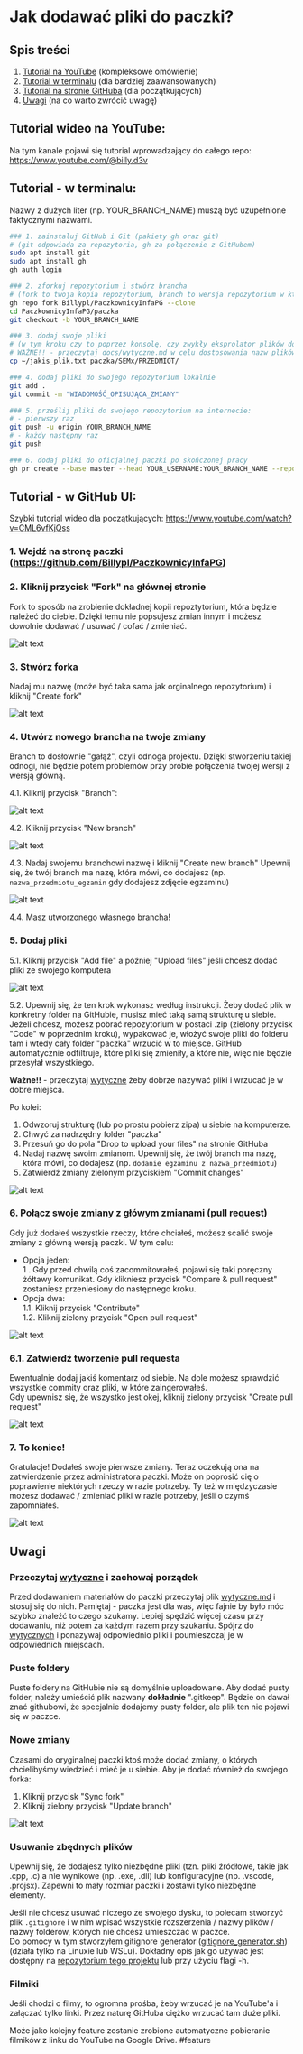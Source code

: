 # Jak dodawać pliki do paczki?

## Spis treści
1. [Tutorial na YouTube](#tutorial-wideo-na-youtube) (kompleksowe omówienie)
2. [Tutorial w terminalu](#tutorial---w-terminalu) (dla bardziej zaawansowanych)
3. [Tutorial na stronie GitHuba](#tutorial---w-github-ui) (dla początkujących)
4. [Uwagi](#uwagi) (na co warto zwrócić uwagę)

## Tutorial wideo na YouTube:
Na tym kanale pojawi się tutorial wprowadzający do całego repo: https://www.youtube.com/@billy.d3v

## Tutorial - w terminalu:
Nazwy z dużych liter (np. YOUR_BRANCH_NAME) muszą być uzupełnione faktycznymi nazwami.
```bash
### 1. zainstaluj GitHub i Git (pakiety gh oraz git) 
# (git odpowiada za repozytoria, gh za połączenie z GitHubem)
sudo apt install git
sudo apt install gh
gh auth login

### 2. zforkuj repozytorium i stwórz brancha
# (fork to twoja kopia repozytorium, branch to wersja repozytorium w której będziesz pracował)
gh repo fork Billypl/PaczkownicyInfaPG --clone
cd PaczkownicyInfaPG/paczka
git checkout -b YOUR_BRANCH_NAME

### 3. dodaj swoje pliki
# (w tym kroku czy to poprzez konsolę, czy zwykły eksprolator plików dodaj do repozytorium pliki które chcesz dodać do paczki)
# WAŻNE!! - przeczytaj docs/wytyczne.md w celu dostosowania nazw plików
cp ~/jakis_plik.txt paczka/SEMx/PRZEDMIOT/

### 4. dodaj pliki do swojego repozytorium lokalnie
git add .
git commit -m "WIADOMOŚĆ_OPISUJĄCA_ZMIANY"

### 5. prześlij pliki do swojego repozytorium na internecie: 
# - pierwszy raz
git push -u origin YOUR_BRANCH_NAME
# - każdy następny raz
git push

### 6. dodaj pliki do oficjalnej paczki po skończonej pracy
gh pr create --base master --head YOUR_USERNAME:YOUR_BRANCH_NAME --repo Billypl/PaczkownicyInfaPG
```


## Tutorial - w GitHub UI:  
Szybki tutorial wideo dla początkujących: https://www.youtube.com/watch?v=CML6vfKjQss  
### 1. Wejdź na stronę paczki (https://github.com/Billypl/PaczkownicyInfaPG)  
### 2. Kliknij przycisk "Fork" na głównej stronie  
Fork to sposób na zrobienie dokładnej kopii repoztytorium, która będzie należeć do ciebie. Dzięki temu nie popsujesz zmian innym i możesz dowolnie dodawać / usuwać / cofać / zmieniać.  

![alt text](resources/udzial_w_paczce_src/image.png)  

### 3. Stwórz forka  
Nadaj mu nazwę (może być taka sama jak orginalnego repozytorium) i kliknij "Create fork"  

![alt text](resources/udzial_w_paczce_src/image-1.png)  

### 4. Utwórz nowego brancha na twoje zmiany  
Branch to dosłownie "gałąź", czyli odnoga projektu. Dzięki stworzeniu takiej odnogi, nie będzie potem problemów przy próbie połączenia twojej wersji z wersją główną.  

4.1. Kliknij przycisk "Branch":  

![alt text](resources/udzial_w_paczce_src/image-2.png)  

4.2. Kliknij przycisk "New branch"  

![alt text](resources/udzial_w_paczce_src/image-3.png)  

4.3. Nadaj swojemu branchowi nazwę i kliknij "Create new branch"
Upewnij się, że twój branch ma nazę, która mówi, co dodajesz (np. `nazwa_przedmiotu_egzamin` gdy dodajesz zdjęcie egzaminu)  

![alt text](resources/udzial_w_paczce_src/image-4.png)  

4.4. Masz utworzonego własnego brancha!  
### 5. Dodaj pliki  
5.1. Kliknij przycisk "Add file" a później "Upload files" jeśli chcesz dodać pliki ze swojego komputera  

![alt text](resources/udzial_w_paczce_src/image-5.png)  

5.2. Upewnij się, że ten krok wykonasz według instrukcji. Żeby dodać plik w konkretny folder na GitHubie, musisz mieć taką samą strukturę u siebie. Jeżeli chcesz, możesz pobrać repozytorium w postaci .zip (zielony przycisk "Code" w poprzednim kroku), wypakować je, włożyć swoje pliki do folderu tam i wtedy cały folder "paczka" wrzucić w to miejsce. GitHub automatycznie odfiltruje, które pliki się zmieniły, a które nie, więc nie będzie przesyłał wszystkiego.  

**Ważne!!** - przeczytaj [wytyczne](../wytyczne/wytyczne.md) żeby dobrze nazywać pliki i wrzucać je w dobre miejsca.  

Po kolei:
1. Odwzoruj strukturę (lub po prostu pobierz zipa) u siebie na komputerze.
2. Chwyć za nadrzędny folder "paczka"
3. Przesuń go do pola "Drop to upload your files" na stronie GitHuba
4. Nadaj nazwę swoim zmianom. Upewnij się, że twój branch ma nazę, która mówi, co dodajesz (np. `dodanie egzaminu z nazwa_przedmiotu`)
5. Zatwierdź zmiany zielonym przyciskiem "Commit changes" 

![alt text](resources/udzial_w_paczce_src/image-6.png)  

### 6. Połącz swoje zmiany z główym zmianami (pull request)  
Gdy już dodałeś wszystkie rzeczy, które chciałeś, możesz scalić swoje zmiany z główną wersją paczki. W tym celu:  
- Opcja jeden:  
1 . Gdy przed chwilą coś zacommitowałeś, pojawi się taki poręczny żółtawy komunikat. Gdy klikniesz przycisk "Compare & pull request" zostaniesz przeniesiony do następnego kroku.
- Opcja dwa:  
1.1. Kliknij przycisk "Contribute"  
1.2. Kliknij zielony przycisk "Open pull request"  

![alt text](resources/udzial_w_paczce_src/image-7.png)  

### 6.1. Zatwierdź tworzenie pull requesta  
Ewentualnie dodaj jakiś komentarz od siebie. Na dole możesz sprawdzić wszystkie commity oraz pliki, w które zaingerowałeś.   
Gdy upewnisz się, że wszystko jest okej, kliknij zielony przycisk "Create pull request"  

![alt text](resources/udzial_w_paczce_src/image-8.png)  

### 7. To koniec!  
Gratulacje! Dodałeś swoje pierwsze zmiany. Teraz oczekują ona na zatwierdzenie przez administratora paczki. Może on poprosić cię o poprawienie niektórych rzeczy w razie potrzeby. Ty też w międzyczasie możesz dodawać / zmieniać pliki w razie potrzeby, jeśli o czymś zapomniałeś.

![alt text](resources/udzial_w_paczce_src/image-9.png)  


## Uwagi

### Przeczytaj [wytyczne](../wytyczne/wytyczne.md) i zachowaj porządek
Przed dodawaniem materiałów do paczki przeczytaj plik [wytyczne.md](../wytyczne/wytyczne.md) i stosuj się do nich. Pamiętaj - paczka jest dla was, więc fajnie by było móc szybko znaleźć to czego szukamy. Lepiej spędzić więcej czasu przy dodawaniu, niż potem za każdym razem przy szukaniu. Spójrz do [wytycznych](../wytyczne/wytyczne.md) i ponazywaj odpowiednio pliki i poumieszczaj je w odpowiednich miejscach.

### Puste foldery
Puste foldery na GitHubie nie są domyślnie uploadowane. Aby dodać pusty folder, należy umieścić plik nazwany **dokładnie** ".gitkeep". Będzie on dawał znać githubowi, że specjalnie dodajemy pusty folder, ale plik ten nie pojawi się w paczce.  

### Nowe zmiany  
Czasami do oryginalnej paczki ktoś może dodać zmiany, o których chcielibyśmy wiedzieć i mieć je u siebie. Aby je dodać również do swojego forka:  
1. Kliknij przycisk "Sync fork"  
2. Kliknij zielony przycisk "Update branch"  

![alt text](resources/udzial_w_paczce_src/image-10.png)  

### Usuwanie zbędnych plików  
Upewnij się, że dodajesz tylko niezbędne pliki (tzn. pliki źródłowe, takie jak .cpp, .c) a nie wynikowe (np. .exe, .dll) lub konfiguracyjne (np. .vscode, .projsx). Zapewni to mały rozmiar paczki i zostawi tylko niezbędne elementy.

Jeśli nie chcesz usuwać niczego ze swojego dysku, to polecam stworzyć plik `.gitignore` i w nim wpisać wszystkie rozszerzenia / nazwy plików / nazwy folderów, których nie chcesz umieszczać w paczce.  
Do pomocy w tym stworzyłem gitignore generator ([gitignore_generator.sh](../../utility/gitignore-generator.sh)) (działa tylko na Linuxie lub WSLu). Dokładny opis jak go używać jest dostępny na [repozytorium tego projektu](https://github.com/Billypl/GitignoreGenerator) lub przy użyciu flagi -h.

### Filmiki
Jeśli chodzi o filmy, to ogromna prośba, żeby wrzucać je na YouTube'a i załączać tylko linki. Przez naturę GitHuba ciężko wrzucać tam duże pliki. 

Może jako kolejny feature zostanie zrobione automatyczne pobieranie filmików z linku do YouTube na Google Drive. #feature 
